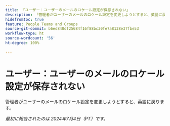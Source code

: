 ```yaml
---
title: 「ユーザー：ユーザーのメールのロケール設定が保存されない」
description: 「管理者がユーザーのメールのロケール設定を変更しようとすると、英語に戻ります。」
hidefromtoc: true
feature: People Teams and Groups
source-git-commit: b6ed840df25684f16f88bc30fe7a8138e37fbe53
workflow-type: ht
source-wordcount: '56'
ht-degree: 100%

---
```



# ユーザー：ユーザーのメールのロケール設定が保存されない

管理者がユーザーのメールのロケール設定を変更しようとすると、英語に戻ります。

_最初に報告されたのは 2024年7月4日（PT）です。_
